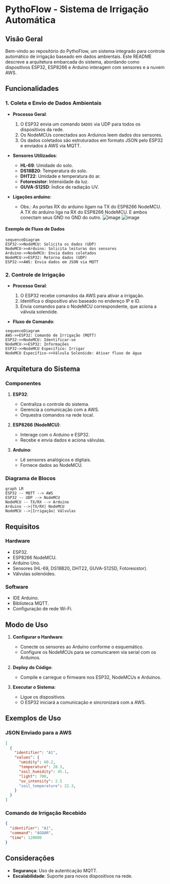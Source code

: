 # PythoFlow - Sistema de Irrigação Automática

## Visão Geral
Bem-vindo ao repositório do PythoFlow, um sistema integrado para controle automático de irrigação baseado em dados ambientais. Este README descreve a arquitetura embarcada do sistema, abordando como dispositivos ESP32, ESP8266 e Arduino interagem com sensores e a nuvem AWS.

## Funcionalidades

### 1. Coleta e Envio de Dados Ambientais
- **Processo Geral**:
  1. O ESP32 envia um comando `DADOS` via UDP para todos os dispositivos da rede.
  2. Os NodeMCUs conectados aos Arduinos leem dados dos sensores.
  3. Os dados coletados são estruturados em formato JSON pelo ESP32 e enviados à AWS via MQTT.

- **Sensores Utilizados**:
  - **HL-69**: Umidade do solo.
  - **DS18B20**: Temperatura do solo.
  - **DHT22**: Umidade e temperatura do ar.
  - **Fotoresistor**: Intensidade da luz.
  - **GUVA-S12SD**: Índice de radiação UV.
- **Ligações arduino**:
  - Obs.: As portas RX do arduino ligam na TX do ESP8266 NodeMCU. A TX do arduino liga na RX do ESP8266 NodeMCU. E ambos conectam seus GND no GND do outro.
![image](https://github.com/user-attachments/assets/5b286a27-7f49-42e3-89e3-e9d60abafa4d)
![image](https://github.com/user-attachments/assets/55de40ec-a074-443e-b208-223f0bb8f094)



#### Exemplo de Fluxo de Dados
```mermaid
sequenceDiagram
ESP32->>NodeMCU: Solicita os dados (UDP)
NodeMCU->>Arduino: Solicita leituras dos sensores
Arduino->>NodeMCU: Envia dados coletados
NodeMCU->>ESP32: Retorna dados (UDP)
ESP32->>AWS: Envia dados em JSON via MQTT
```

### 2. Controle de Irrigação
- **Processo Geral**:
  1. O ESP32 recebe comandos da AWS para ativar a irrigação.
  2. Identifica o dispositivo alvo baseado no endereço IP e ID.
  3. Envia comandos para o NodeMCU correspondente, que aciona a válvula solenóide.

- **Fluxo de Comando**:
```mermaid
sequenceDiagram
AWS->>ESP32: Comando de Irrigação (MQTT)
ESP32->>NodeMCU: Identificar-se
NodeMCU->>ESP32: Informações
ESP32->>NodeMCU Específico: Irrigar
NodeMCU Específico->>Válvula Solenóide: Ativar fluxo de água
```

## Arquitetura do Sistema

### Componentes
1. **ESP32**:
   - Centraliza o controle do sistema.
   - Gerencia a comunicação com a AWS.
   - Orquestra comandos na rede local.

2. **ESP8266 (NodeMCU)**:
   - Interage com o Arduino e ESP32.
   - Recebe e envia dados e aciona válvulas.

3. **Arduino**:
   - Lê sensores analógicos e digitais.
   - Fornece dados ao NodeMCU.

### Diagrama de Blocos
```mermaid
graph LR
ESP32 -- MQTT --> AWS
ESP32 -- UDP --> NodeMCU
NodeMCU -- TX/RX --> Arduino
Arduino -->|TX/RX| NodeMCU
NodeMCU -->|Irrigação| Válvulas
```

## Requisitos

### Hardware
- ESP32.
- ESP8266 NodeMCU.
- Arduino Uno.
- Sensores (HL-69, DS18B20, DHT22, GUVA-S12SD, Fotoresistor).
- Válvulas solenóides.

### Software
- IDE Arduino.
- Biblioteca MQTT.
- Configuração de rede Wi-Fi.

## Modo de Uso

1. **Configurar o Hardware**:
   - Conecte os sensores ao Arduino conforme o esquemático.
   - Configure os NodeMCUs para se comunicarem via serial com os Arduinos.

2. **Deploy do Código**:
   - Compile e carregue o firmware nos ESP32, NodeMCUs e Arduinos.

3. **Executar o Sistema**:
   - Ligue os dispositivos.
   - O ESP32 iniciará a comunicação e sincronizará com a AWS.

## Exemplos de Uso

### JSON Enviado para a AWS
```json
[
  {
    "identifier": "A1",
    "values": {
      "umidity": 60.2,
      "temperature": 28.3,
      "soil_humidity": 45.1,
      "light": 700,
      "uv_intensity": 2.5
      "soil_temperature": 22.3,
    }
  }
]
```

### Comando de Irrigação Recebido
```json
{
  "identifier": "A1",
  "command": "AGOAR",
  "time": 120000
}
```

## Considerações
- **Segurança**: Uso de autenticação MQTT.
- **Escalabilidade**: Suporte para novos dispositivos na rede.
